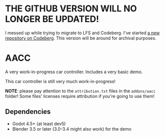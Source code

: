 # THE GITHUB VERSION WILL NO LONGER BE UPDATED!

I messed up while trying to migrate to LFS and Codeberg. I've started [a new repository on Codeberg](https://codeberg.org/ArtyIF/aacc). This version will be around for archival purposes.

# AACC

A very work-in-progress car controller. Includes a very basic demo.

This car controller is still very much work-in-progress!

**NOTE**: please pay attention to the `attribution.txt` files in the
`addons/aacc` folder! Some files' licenses require attribution if you're going
to use them!

## Dependencies
- Godot 4.5+ (at least dev5)
- Blender 3.5 or later (3.0-3.4 might also work) for the demo
